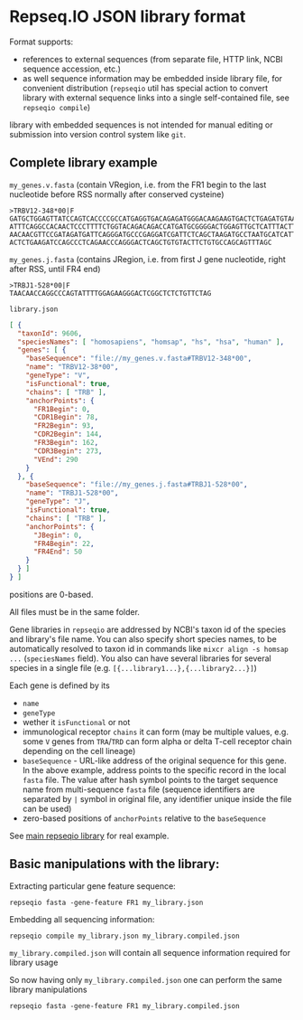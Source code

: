 # Repseq.IO JSON library format

Format supports:

 - references to external sequences (from separate file, HTTP link, NCBI sequence accession, etc.)
 - as well sequence information may be embedded inside library file, for convenient distribution (`repseqio` util has special action to convert library with external sequence links into a single self-contained file, see `repseqio compile`)

library with embedded sequences is not intended for manual editing or submission into version control system like `git`.

## Complete library example

`my_genes.v.fasta` (contain VRegion, i.e. from the FR1 begin to the last nucleotide before RSS normally after conserved cysteine)
```fasta
>TRBV12-348*00|F
GATGCTGGAGTTATCCAGTCACCCCGCCATGAGGTGACAGAGATGGGACAAGAAGTGACTCTGAGATGTAAACCA
ATTTCAGGCCACAACTCCCTTTTCTGGTACAGACAGACCATGATGCGGGGACTGGAGTTGCTCATTTACTTTAAC
AACAACGTTCCGATAGATGATTCAGGGATGCCCGAGGATCGATTCTCAGCTAAGATGCCTAATGCATCATTCTCC
ACTCTGAAGATCCAGCCCTCAGAACCCAGGGACTCAGCTGTGTACTTCTGTGCCAGCAGTTTAGC
```

`my_genes.j.fasta` (contains JRegion, i.e. from first J gene nucleotide, right after RSS, until FR4 end)
```fasta
>TRBJ1-528*00|F
TAACAACCAGGCCCAGTATTTTGGAGAAGGGACTCGGCTCTCTGTTCTAG
```

`library.json`
```json
[ {
  "taxonId": 9606,
  "speciesNames": [ "homosapiens", "homsap", "hs", "hsa", "human" ],
  "genes": [ {
    "baseSequence": "file://my_genes.v.fasta#TRBV12-348*00",
    "name": "TRBV12-38*00",
    "geneType": "V",
    "isFunctional": true,
    "chains": [ "TRB" ],
    "anchorPoints": {
      "FR1Begin": 0,
      "CDR1Begin": 78,
      "FR2Begin": 93,
      "CDR2Begin": 144,
      "FR3Begin": 162,
      "CDR3Begin": 273,
      "VEnd": 290
    }
  }, {
    "baseSequence": "file://my_genes.j.fasta#TRBJ1-528*00",
    "name": "TRBJ1-528*00",
    "geneType": "J",
    "isFunctional": true,
    "chains": [ "TRB" ],
    "anchorPoints": {
      "JBegin": 0,
      "FR4Begin": 22,
      "FR4End": 50
    }
  } ]
} ]
```

positions are 0-based.

All files must be in the same folder.

Gene libraries in `repseqio` are addressed by NCBI's taxon id of the species and library's file name. You can also specify short species names, to be automatically resolved to taxon id in commands like `mixcr align -s homsap ...` (`speciesNames` field). You also can have several libraries for several species in a single file (e.g. `[{...library1...},{...library2...}]`)

Each gene is defined by its
* `name`
* `geneType`
* wether it `isFunctional` or not
* immunological receptor `chains` it can form (may be multiple values, e.g. some `V` genes from `TRA`/`TRD` can form alpha or delta T-cell receptor chain depending on the cell lineage)
* `baseSequence` - URL-like address of the original sequence for this gene. In the above example, address points to the specific record in the local `fasta` file. The value after hash symbol points to the target sequence name from multi-sequence `fasta` file (sequence identifiers are separated by `|` symbol in original file, any identifier unique inside the file can be used)
* zero-based positions of `anchorPoints` relative to the `baseSequence`

See [main repseqio library](https://github.com/repseqio/library) for real example.

## Basic manipulations with the library:

Extracting particular gene feature sequence:
```shell
repseqio fasta -gene-feature FR1 my_library.json
```

Embedding all sequencing information:
```shell
repseqio compile my_library.json my_library.compiled.json
```
`my_library.compiled.json` will contain all sequence information required for library usage

So now having only `my_library.compiled.json` one can perform the same library manipulations
```shell
repseqio fasta -gene-feature FR1 my_library.compiled.json
```

